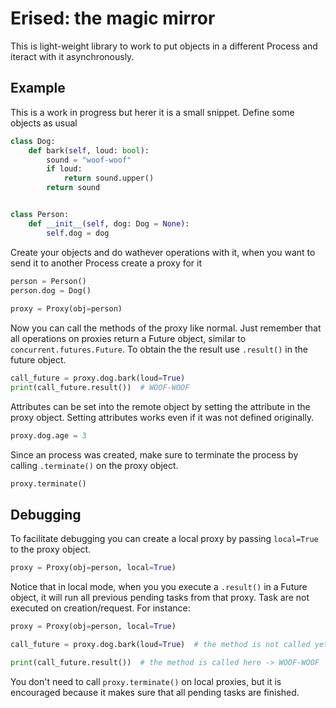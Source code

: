 # Erised: the magic mirror

This is light-weight library to work to put objects in a different Process and iteract with it asynchronously.


## Example

This is a work in progress but herer it is a small snippet.
Define some objects as usual

```python
class Dog:
    def bark(self, loud: bool):
        sound = "woof-woof"
        if loud:
            return sound.upper()
        return sound


class Person:
    def __init__(self, dog: Dog = None):
        self.dog = dog
```

Create your objects and do wathever operations with it, when you want to send it to another Process create a proxy for it

```python
person = Person()
person.dog = Dog()
 
proxy = Proxy(obj=person)
```

Now you can call the methods of the proxy like normal.
Just remember that all operations on proxies return a Future object, similar to `concurrent.futures.Future`.
To obtain the the result use `.result()` in the future object.

```python
call_future = proxy.dog.bark(loud=True)
print(call_future.result())  # WOOF-WOOF
```

Attributes can be set into the remote object by setting the attribute in the proxy object.
Setting attributes works even if it was not defined originally.
  
```python
proxy.dog.age = 3
```

Since an process was created, make sure to terminate the process by calling `.terminate()` on the proxy object.

```python
proxy.terminate()
```

## Debugging

To facilitate debugging you can create a local proxy by passing `local=True` to the proxy object.

```python
proxy = Proxy(obj=person, local=True)
```

Notice that in local mode, when you you execute a `.result()` in a Future object, it will run all previous pending tasks from that proxy.
Task are not executed on creation/request.
For instance:

```python
proxy = Proxy(obj=person, local=True)

call_future = proxy.dog.bark(loud=True)  # the method is not called yet

print(call_future.result())  # the method is called here -> WOOF-WOOF
```

You don't need to call `proxy.terminate()` on local proxies, but it is encouraged because it makes sure that all pending tasks are finished.
